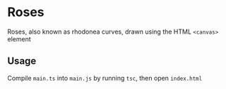 # Roses
Roses, also known as rhodonea curves, drawn using the HTML `<canvas>` element

## Usage
Compile `main.ts` into `main.js` by running `tsc`, then open `index.html`

